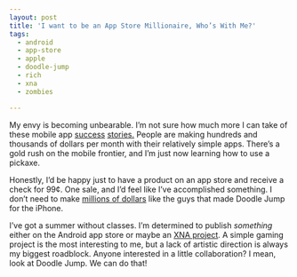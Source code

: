 ```yaml
---
layout: post
title: 'I want to be an App Store Millionaire, Who’s With Me?'
tags:
  - android
  - app-store
  - apple
  - doodle-jump
  - rich
  - xna
  - zombies

---
```


<p>My envy is becoming unbearable. I’m not sure how much more I can take of these mobile app <a title="Doodle Jump" href="http://mediamemo.allthingsd.com/20100405/meet-the-app-store-millionaires-the-brothers-behind-doodle-jump/?mod=ATD_rss" target="_blank">success</a>&#160;<a title="Car Locator" href="http://techcrunch.com/2010/03/01/android-market-gets-a-13000-per-month-success-story-of-its-own/?utm_source=feedburner&amp;utm_medium=feed&amp;utm_campaign=Feed:+Techcrunch+(TechCrunch)" target="_blank">stories.</a> People are making hundreds and thousands of dollars per month with their relatively simple apps. There’s a gold rush on the mobile frontier, and I’m just now learning how to use a pickaxe. </p>  <p>Honestly, I’d be happy just to have a product on an app store and receive a check for 99¢. One sale, and I’d feel like I’ve accomplished something. I don’t need to make <a title="Doodle Jump" href="http://techcrunch.com/2010/03/08/never-ending-goldrush-doodle-jump-for-iphone-smashes-through-3-million-sales/?utm_source=feedburner&amp;utm_medium=feed&amp;utm_campaign=Feed:+Techcrunch+(TechCrunch)" target="_blank">millions of dollars</a> like the guys that made Doodle Jump for the iPhone. </p>  <p>I’ve got a summer without classes. I’m determined to publish <em>something</em> either on the Android app store or maybe an <a title="I MAED A GAM3 W1TH Z0MB1ES 1N IT!!!1" href="http://www.gamasutra.com/view/news/27481/I_MAED_A_GAM3_W1TH_Z0MB1ES_1N_IT1_And_Sold_200K_Units.php" target="_blank">XNA project</a>. A simple gaming project is the most interesting to me, but a lack of artistic direction is always my biggest roadblock. Anyone interested in a little collaboration? I mean, look at Doodle Jump. We can do that!</p>
